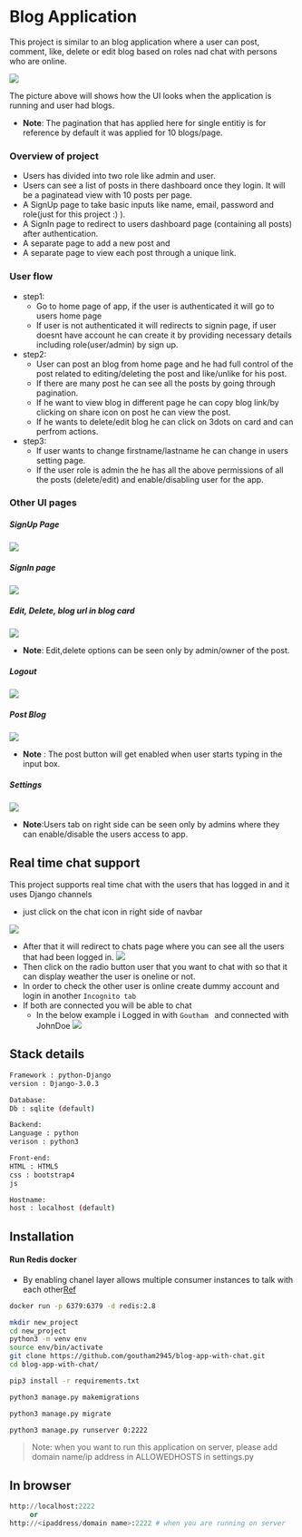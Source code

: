# Blog Application
This project is similar to an blog application where a user can post, comment, like, delete or edit blog based on roles nad chat with persons who are online. 

![](https://i.imgur.com/fryPSkj.png)


The picture above will shows how the UI looks when the application is running and user had blogs.
- **Note**: The pagination that has applied here for single entitiy is for reference by default it was applied for 10 blogs/page.

### Overview of project 
- Users has divided into two role like admin and user.
- Users can see a list of posts in there dashboard once they login. It will be a paginatead view with 10 posts per page.
- A SignUp page to take basic inputs like name, email, password and role(just for this project :) ).
- A SignIn page to redirect to users dashboard page (containing all posts) after authentication.
- A separate page to add a new post and
- A separate page to view each post through a unique link.

### User flow
- step1:
  - Go to home page of app, if the user is authenticated it will go to users home page
  - If user is not authenticated it will redirects to signin page, if user doesnt have account he can create it by providing necessary details including role(user/admin) by sign up.
- step2:
  - User can post an blog from home page and he had full control of the post related to editing/deleting the post and like/unlike for his post.
  - If there are many post he can see all the posts by going through pagination.
  - If he want to view blog in different page he can copy blog link/by clicking on share icon on post he can view the post.
  - If he wants to delete/edit blog he can click on 3dots on card and can perfrom actions.
- step3:
  - If user wants to change firstname/lastname he can change in users setting page.
  - If the user role is admin the he has all the above permissions of all the posts (delete/edit) and enable/disabling user for the app.
  
### Other UI pages
##### SignUp Page
![](https://i.imgur.com/8YECDTu.png)
  
##### SignIn page
![](https://i.imgur.com/2Pbw8LP.png)
  
##### Edit, Delete, blog url in blog card
![](https://i.imgur.com/bps8EWw.png)

- **Note**: Edit,delete options can be seen only by admin/owner of the post.
  
##### Logout
![](https://i.imgur.com/U5ahSnk.png)
  
##### Post Blog
![](https://i.imgur.com/0NYy4QB.png)
- **Note** : The post button will get enabled when user starts typing in the input box.
  
##### Settings
![](https://i.imgur.com/lDHcRfy.png)
-  **Note**:Users tab on right side can be seen only by admins where they can enable/disable the users access to app.

## Real time chat support
This project supports real time chat with the users that has logged in and it uses Django channels
- just click on the chat icon in right side of navbar

![](https://i.imgur.com/h5yYziO.png)
- After that it will redirect to chats page where you can see all the users that had been logged in.
![](https://i.imgur.com/rhc7D8q.png)
- Then click on the radio button user that you want to chat with so that it can display weather the user is oneline or not.
- In order to check the other user is online create dummy account and login in another `Incognito tab`
- If both are connected you will be able to chat
  - In the below example i Logged in with `Goutham `  and connected with JohnDoe 
![](https://i.imgur.com/vWbyTOE.png)






  
## Stack details
```bash
Framework : python-Django
version : Django-3.0.3

Database:
Db : sqlite (default)

Backend:
Language : python
verison : python3

Front-end:
HTML : HTML5
css : bootstrap4
js

Hostname:
host : localhost (default)
```

## Installation

#### Run Redis docker
- By enabling chanel layer allows multiple consumer instances to talk with each other[Ref](https://channels.readthedocs.io/en/latest/tutorial/part_2.html#enable-a-channel-layer)
```bash
docker run -p 6379:6379 -d redis:2.8
```
```bash
mkdir new_project
cd new_project
python3 -m venv env
source env/bin/activate
git clone https://github.com/goutham2945/blog-app-with-chat.git
cd blog-app-with-chat/
```

```bash
pip3 install -r requirements.txt
```

```bash
python3 manage.py makemigrations
```

```bash
python3 manage.py migrate
```

```bash
python3 manage.py runserver 0:2222 
```
> Note: when you want to run this application on server, please add domain name/ip address in ALLOWEDHOSTS in settings.py

## In browser
```python
http://localhost:2222 
     or
http://<ipaddress/domain name>:2222 # when you are running on server
```


